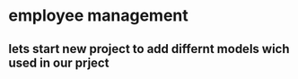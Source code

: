 <h1>employee management </h1>
<h2>lets start new project to add differnt models wich used in our prject</h2>
